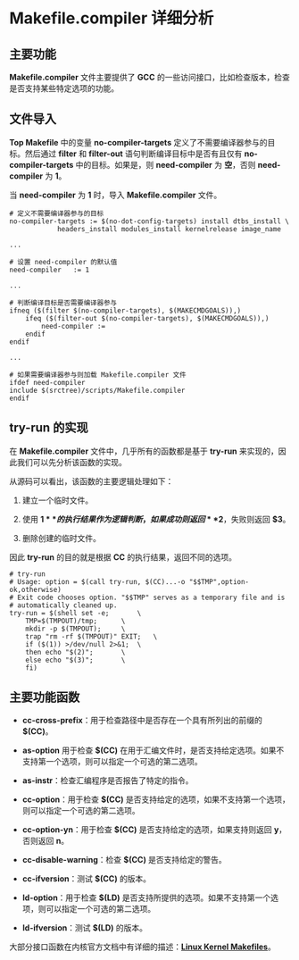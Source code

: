 # **Makefile.compiler** 详细分析

## 主要功能

**Makefile.compiler** 文件主要提供了 **GCC** 的一些访问接口，比如检查版本，检查是否支持某些特定选项的功能。

## 文件导入

**Top Makefile** 中的变量 **no-compiler-targets** 定义了不需要编译器参与的目标。然后通过 **filter** 和 **filter-out** 语句判断编译目标中是否有且仅有 **no-compiler-targets** 中的目标。如果是，则 **need-compiler** 为 **空**，否则 **need-compiler** 为 **1**。

当 **need-compiler** 为 **1** 时，导入 **Makefile.compiler** 文件。

```
# 定义不需要编译器参与的目标
no-compiler-targets := $(no-dot-config-targets) install dtbs_install \
            headers_install modules_install kernelrelease image_name

...

# 设置 need-compiler 的默认值
need-compiler   := 1

...

# 判断编译目标是否需要编译器参与
ifneq ($(filter $(no-compiler-targets), $(MAKECMDGOALS)),)
    ifeq ($(filter-out $(no-compiler-targets), $(MAKECMDGOALS)),)
        need-compiler :=
    endif
endif

...

# 如果需要编译器参与则加载 Makefile.compiler 文件
ifdef need-compiler
include $(srctree)/scripts/Makefile.compiler
endif
```

## **try-run** 的实现

在 **Makefile.compiler** 文件中，几乎所有的函数都是基于 **try-run** 来实现的，因此我们可以先分析该函数的实现。

从源码可以看出，该函数的主要逻辑处理如下：

 1. 建立一个临时文件。

 2. 使用 **$1** 的执行结果作为逻辑判断，如果成功则返回 **$2**，失败则返回 **$3**。

 3. 删除创建的临时文件。

因此 **try-run** 的目的就是根据 **CC** 的执行结果，返回不同的选项。

```
# try-run
# Usage: option = $(call try-run, $(CC)...-o "$$TMP",option-ok,otherwise)
# Exit code chooses option. "$$TMP" serves as a temporary file and is
# automatically cleaned up.
try-run = $(shell set -e;       \
    TMP=$(TMPOUT)/tmp;      \
    mkdir -p $(TMPOUT);     \
    trap "rm -rf $(TMPOUT)" EXIT;   \
    if ($(1)) >/dev/null 2>&1;  \
    then echo "$(2)";       \
    else echo "$(3)";       \
    fi)
```

## 主要功能函数

 - **cc-cross-prefix**：用于检查路径中是否存在一个具有所列出的前缀的 **$(CC)**。

 - **as-option** 用于检查 **$(CC)** 在用于汇编文件时，是否支持给定选项。如果不支持第一个选项，则可以指定一个可选的第二选项。

 - **as-instr**：检查汇编程序是否报告了特定的指令。

 - **cc-option**：用于检查 **$(CC)** 是否支持给定的选项，如果不支持第一个选项，则可以指定一个可选的第二选项。

 - **cc-option-yn**：用于检查 **$(CC)** 是否支持给定的选项，如果支持则返回 **y**，否则返回 **n**。

 - **cc-disable-warning**：检查 **$(CC)** 是否支持给定的警告。

- **cc-ifversion**：测试 **$(CC)** 的版本。

- **ld-option**：用于检查 **$(LD)** 是否支持所提供的选项。如果不支持第一个选项，则可以指定一个可选的第二选项。

- **ld-ifversion**：测试 **$(LD)** 的版本。

大部分接口函数在内核官方文档中有详细的描述：**[Linux Kernel Makefiles][1]**。

 [1]: https://www.kernel.org/doc/html/latest/kbuild/makefiles.html#cc-support-functions
